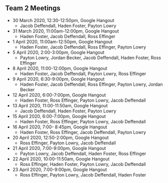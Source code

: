 ## Team 2 Meetings
* 30 March 2020, 12:30-12:50pm, Google Hangout
  * Jacob Deffendall, Haden Foster, Payton Lowry
* 31 March 2020, 11:00am-12:00pm, Google Hangout
  * Haden Foster, Jacob Deffendall, Ross Effinger
* 1 April 2020, 11:00am-12:50pm, Google Hangout
  * Haden Foster, Jacob Deffendall, Ross Effinger, Payton Lowry
* 5 April 2020, 2:00-3:00pm, Google Hangout
  * Payton Lowry, Jordan Becker, Jacob Deffendall, Haden Foster, Ross Effinger
* 8 April 2020, 11:00-12:00pm, Google Hangout
  * Haden Foster, Jacob Deffendall, Payton Lowry, Ross Effinger
* 9 April 2020, 6:30-9:00pm, Google Hangout
  * Haden Foster, Jacob Deffendall, Ross Effinger, Payton Lowry, Jordan Becker
* 12 April 2020, 6:00-7:00pm, Google Hangout
  * Haden Foster, Ross Effinger, Payton Lowry, Jacob Deffendall
* 13 April 2020, 11:00-11:50am, Google Hangout
  * Jacob Deffendall, Haden Foster, Payton Lowry
* 15 April 2020, 6:00-7:00pm, Google Hangout
  * Haden Foster, Ross Effinger, Payton Lowry, Jacob Deffendall
* 16 April 2020, 7:00- 8:45pm, Google Hangout
  * Haden Foster, Ross Effinger, Jacob Deffendall, Payton Lowry
* 20 April 2020, 12:50-2:00pm, Google Hangout
  * Ross Effinger, Payton Lowry, Jacob Deffendall
* 21 April 2020, 7:00-9:00pm, Google Hangout
  * Payton Lowry, Jacob Deffendall, Haden Foster, Ross Effinger
* 22 April 2020, 10:00-11:50am, Google Hangout
  * Ross Effinger, Haden Foster, Payton Lowry, Jacob Deffendall
* 23 April 2020, 7:00-9:00pm, Google Hangout
  * Ross Effinger, Payton Lowry, Jacob Deffendall, Haden Foster